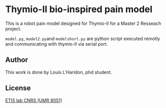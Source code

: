 # Thymio-II bio-inspired pain model

This is a robot pain model designed for Thymio-II for a Master 2 Resseach project.

``model.py``, ``model2.py``and ``modelshort.py`` are python script executed remotly and communicating with thymio-II via serial port.


## Author
This work is done by Louis L'Haridon, phd student.

## License
[ETIS lab CNRS (UMR 8051)](https://www.etis-lab.fr/)
